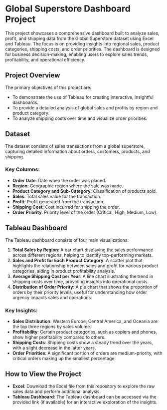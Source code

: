 # Global Superstore Dashboard Project

This project showcases a comprehensive dashboard built to analyze sales, profit, and shipping data from the Global Superstore dataset using Excel and Tableau. The focus is on providing insights into regional sales, product categories, shipping costs, and order priorities. The dashboard is designed for business decision-making, enabling users to explore sales trends, profitability, and operational efficiency.

## Project Overview

The primary objectives of this project are:
- To demonstrate the use of Tableau for creating interactive, insightful dashboards.
- To provide a detailed analysis of global sales and profits by region and product category.
- To analyze shipping costs over time and visualize order priorities.

## Dataset

The dataset consists of sales transactions from a global superstore, capturing detailed information about orders, customers, products, and shipping.

### Key Columns:
- **Order Date**: Date when the order was placed.
- **Region**: Geographic region where the sale was made.
- **Product Category and Sub-Category**: Classification of products sold.
- **Sales**: Total sales value for the transaction.
- **Profit**: Profit generated from the transaction.
- **Shipping Cost**: Cost incurred for shipping the order.
- **Order Priority**: Priority level of the order (Critical, High, Medium, Low).

## Tableau Dashboard

The Tableau dashboard consists of four main visualizations:
1. **Total Sales by Region**: A bar chart displaying the sales performance across different regions, helping to identify top-performing markets.
2. **Sales and Profit for Each Product Category**: A scatter plot that highlights the relationship between sales and profit for various product categories, aiding in product profitability analysis.
3. **Average Shipping Cost per Year**: A line chart illustrating the trend in shipping costs over time, providing insights into operational costs.
4. **Distribution of Order Priority**: A pie chart that shows the proportion of orders by their priority levels, useful for understanding how order urgency impacts sales and operations.

### Key Insights:
- **Sales Distribution**: Western Europe, Central America, and Oceania are the top three regions by sales volume.
- **Profitability**: Certain product categories, such as copiers and phones, show higher profitability compared to others.
- **Shipping Costs**: Shipping costs show a steady trend over the years, with a slight decrease in the latter years.
- **Order Priorities**: A significant portion of orders are medium-priority, with critical orders making up the smallest percentage.

## How to View the Project
- **Excel**: Download the Excel file from this repository to explore the raw sales data and perform additional analysis.
- **Tableau Dashboard**: The Tableau dashboard can be accessed via the provided link (if available) for an interactive exploration of the insights.
